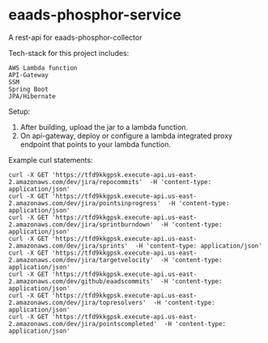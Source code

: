 # eaads-phosphor-service
A rest-api for eaads-phosphor-collector

Tech-stack for this project includes:

    AWS Lambda function
    API-Gateway
    SSM
    Spring Boot
    JPA/Hibernate

Setup:
1. After building, upload the jar to a lambda function.
2. On api-gateway, deploy or configure a lambda integrated proxy endpoint
that points to your lambda function.

Example curl statements:

    curl -X GET 'https://tfd9kkgpsk.execute-api.us-east-2.amazonaws.com/dev/jira/repocommits'  -H 'content-type: application/json'
    curl -X GET 'https://tfd9kkgpsk.execute-api.us-east-2.amazonaws.com/dev/jira/pointsinprogress'  -H 'content-type: application/json'
    curl -X GET 'https://tfd9kkgpsk.execute-api.us-east-2.amazonaws.com/dev/jira/sprintburndown'  -H 'content-type: application/json'
    curl -X GET 'https://tfd9kkgpsk.execute-api.us-east-2.amazonaws.com/dev/jira/sprints'  -H 'content-type: application/json'
    curl -X GET 'https://tfd9kkgpsk.execute-api.us-east-2.amazonaws.com/dev/jira/targetvelocity'  -H 'content-type: application/json'
    curl -X GET 'https://tfd9kkgpsk.execute-api.us-east-2.amazonaws.com/dev/github/eaadscommits'  -H 'content-type: application/json'
    curl -X GET 'https://tfd9kkgpsk.execute-api.us-east-2.amazonaws.com/dev/jira/topresolvers'  -H 'content-type: application/json'
    curl -X GET 'https://tfd9kkgpsk.execute-api.us-east-2.amazonaws.com/dev/jira/pointscompleted'  -H 'content-type: application/json'


